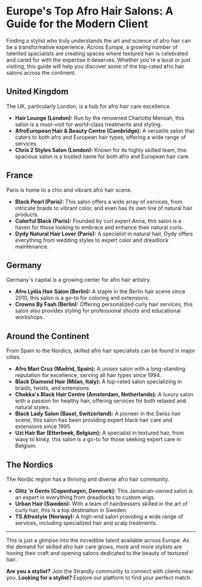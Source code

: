 # Europe's Top Afro Hair Salons: A Guide for the Modern Client

Finding a stylist who truly understands the art and science of afro hair can be a transformative experience. Across Europe, a growing number of talented specialists are creating spaces where textured hair is celebrated and cared for with the expertise it deserves. Whether you're a local or just visiting, this guide will help you discover some of the top-rated afro hair salons across the continent.

## United Kingdom

The UK, particularly London, is a hub for afro hair care excellence.

*   **Hair Lounge (London):** Run by the renowned Charlotte Mensah, this salon is a must-visit for world-class treatments and styling.
*   **AfroEuropean Hair & Beauty Centre (Cambridge):** A versatile salon that caters to both afro and European hair types, offering a wide range of services.
*   **Chris 2 Styles Salon (London):** Known for its highly skilled team, this spacious salon is a trusted name for both afro and European hair care.

## France

Paris is home to a chic and vibrant afro hair scene.

*   **Black Pearl (Paris):** This salon offers a wide array of services, from intricate braids to vibrant color, and even has its own line of natural hair products.
*   **Colorful Black (Paris):** Founded by curl expert Anna, this salon is a haven for those looking to embrace and enhance their natural curls.
*   **Dydy Natural Hair Lover (Paris):** A specialist in natural hair, Dydy offers everything from wedding styles to expert color and dreadlock maintenance.

## Germany

Germany's capital is a growing center for afro hair artistry.

*   **Afro Lydia Hair Salon (Berlin):** A staple in the Berlin hair scene since 2010, this salon is a go-to for coloring and extensions.
*   **Crowns By Faah (Berlin):** Offering personalized curly hair services, this salon also provides styling for professional shoots and educational workshops.

## Around the Continent

From Spain to the Nordics, skilled afro hair specialists can be found in major cities.

*   **Afro Mari Cruz (Madrid, Spain):** A unisex salon with a long-standing reputation for excellence, serving all hair types since 1994.
*   **Black Diamond Hair (Milan, Italy):** A top-rated salon specializing in braids, twists, and extensions.
*   **Chokka's Black Hair Centre (Amsterdam, Netherlands):** A luxury salon with a passion for healthy hair, offering services for both relaxed and natural styles.
*   **Black Lady Salon (Basel, Switzerland):** A pioneer in the Swiss hair scene, this salon has been providing expert black hair care and extensions since 1995.
*   **Uzi Hair Bar (Etterbeek, Belgium):** A specialist in textured hair, from wavy to kinky, this salon is a go-to for those seeking expert care in Belgium.

## The Nordics

The Nordic region has a thriving and diverse afro hair community.

*   **Glitz 'n Gents (Copenhagen, Denmark):** This Jamaican-owned salon is an expert in everything from dreadlocks to custom wigs.
*   **Urban Hair (Sweden):** With a team of hairdressers skilled in the art of curly hair, this is a top destination in Sweden.
*   **TS Afrostyle (Norway):** A high-end salon providing a wide range of services, including specialized hair and scalp treatments.

---

This is just a glimpse into the incredible talent available across Europe. As the demand for skilled afro hair care grows, more and more stylists are honing their craft and opening salons dedicated to the beauty of textured hair.

**Are you a stylist?** Join the Strandly community to connect with clients near you.
**Looking for a stylist?** Explore our platform to find your perfect match.
